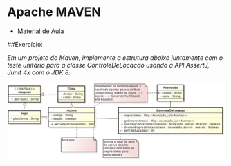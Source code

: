 # Apache MAVEN  
 - [Material de Aula](https://lpoo2.github.io/aulas/maven/)
 
##Exercício:
 
*Em um projeto do Maven, implemente a estrutura abaixo juntamente com o teste unitário para a classe ControleDeLocacao usando a API AssertJ, Junit 4x com o JDK 8.*
    
![Exercício](docs/revisao.png)